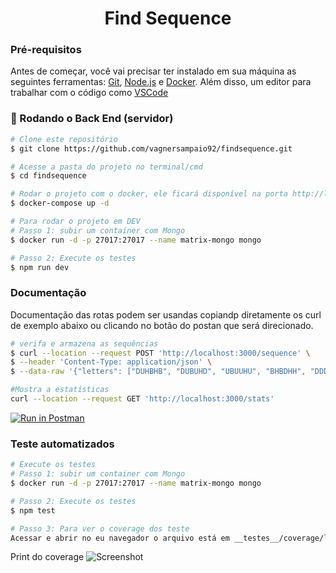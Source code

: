 <h1 align="center">Find Sequence</h1>


### Pré-requisitos

Antes de começar, você vai precisar ter instalado em sua máquina as seguintes ferramentas:
[Git](https://git-scm.com), [Node.js](https://nodejs.org/en/) e [Docker](https://www.docker.com/).
Além disso, um editor para trabalhar com o código como [VSCode](https://code.visualstudio.com/)

### 🎲 Rodando o Back End (servidor)

```bash
# Clone este repositório
$ git clone https://github.com/vagnersampaio92/findsequence.git

# Acesse a pasta do projeto no terminal/cmd
$ cd findsequence

# Rodar o projeto com o docker, ele ficará disponível na porta http://localhost:3000/
$ docker-compose up -d

# Para rodar o projeto em DEV
# Passo 1: subir um container com Mongo
$ docker run -d -p 27017:27017 --name matrix-mongo mongo

# Passo 2: Execute os testes
$ npm run dev

```

### Documentação
Documentação das rotas podem ser usandas copiandp diretamente os curl de exemplo abaixo ou clicando no botão do postan que será direcionado.

```bash
# verifa e armazena as sequências
$ curl --location --request POST 'http://localhost:3000/sequence' \
$ --header 'Content-Type: application/json' \
$ --data-raw '{"letters": ["DUHBHB", "DUBUHD", "UBUUHU", "BHBDHH", "DDDDUB", "UDBDUH"]}'

#Mostra a estatísticas
curl --location --request GET 'http://localhost:3000/stats'

```

[![Run in Postman](https://run.pstmn.io/button.svg)](https://documenter.getpostman.com/view/8409122/2s93RMWG4g)


  
### Teste automatizados

```bash
# Execute os testes
# Passo 1: subir um container com Mongo
$ docker run -d -p 27017:27017 --name matrix-mongo mongo

# Passo 2: Execute os testes
$ npm test

# Passo 3: Para ver o coverage dos teste
Acessar e abrir no eu navegador o arquivo está em __testes__/coverage/lcov-report/index.html
```
Print do coverage 
![Screenshot](https://imagensvagner.s3.sa-east-1.amazonaws.com/Captura+de+Tela+2023-03-23+a%CC%80s+23.25.13.png)


